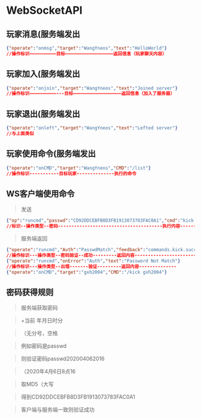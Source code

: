 # WebSocketAPI

## 玩家消息(服务端发出
```json
{"operate":"onmsg","target":"WangYneos","text":"HelloWorld"}
//操作标识——————————目标——————————————————返回信息（玩家聊天内容）
```

## 玩家加入(服务端发出
```json
{"operate":"onjoin","target":"WangYneos","text":"Joined server"}
//操作标识——————————---目标——————————————————返回信息（加入了服务器）
```

## 玩家退出(服务端发出
```json
{"operate":"onleft","target":"WangYneos","text":"Lefted server"}
//与上面类似
```

## 玩家使用命令(服务端发出
```json
{"operate":"onCMD","target":"WangYneos","CMD":"/list"}
//操作标识-----------目标玩家--------------执行的命令
```

## WS客户端使用命令
>发送
```json
{"op":"runcmd","passwd":"CD92DDCEBFB8D3FB1913073783FAC0A1","cmd":"kick WangYneos"}
//标识--操作类型--密码---------------------------------------执行内容----------------
```
>服务端返回
```json
{"operate":"runcmd","Auth":"PasswdMatch","feedback":"commands.kick.success"}
//操作标识---操作类型--密码验证--成功---------返回内容----------------------------
{"operate":"runcmd","onError":"Auth","text":"Password Not Match"}
//操作标识---操作类型--出错-------验证---------返回内容--------------
{"operate":"onCMD","target":"gxh2004","CMD":"/kick gxh2004"}
```

## 密码获得规则
>服务端获取密码

>+当前 年月日时分

>（无分号，空格

>例如密码是passwd

>则验证密码passwd202004062016

>（2020年4月6日8点16

>取MD5（大写

>得到CD92DDCEBFB8D3FB1913073783FAC0A1

>客户端与服务端一致则验证成功